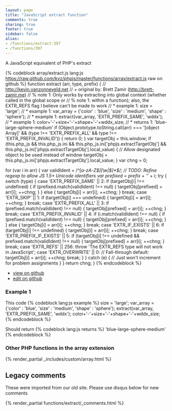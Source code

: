 ```yaml
---
layout: page
title: "JavaScript extract function"
comments: true
sharing: true
footer: true
sidebar: false
alias:
- /functions/extract:397
- /functions/397
---
```

<!-- Generated by Rakefile:build -->
A JavaScript equivalent of PHP's extract

{% codeblock array/extract.js lang:js https://raw.github.com/kvz/phpjs/master/functions/array/extract.js raw on github %}
function extract (arr, type, prefix) {
  // http://kevin.vanzonneveld.net
  // +   original by: Brett Zamir (http://brett-zamir.me)
  // %        note 1: Only works by extracting into global context (whether called in the global scope or
  // %        note 1: within a function); also, the EXTR_REFS flag I believe can't be made to work
  // *     example 1: size = 'large';
  // *     example 1: var_array = {'color' : 'blue', 'size' : 'medium', 'shape' : 'sphere'};
  // *     example 1: extract(var_array, 'EXTR_PREFIX_SAME', 'wddx');
  // *     example 1: color+'-'+size+'-'+shape+'-'+wddx_size;
  // *     returns 1: 'blue-large-sphere-medium'
  if (Object.prototype.toString.call(arr) === '[object Array]' &&
    (type !== 'EXTR_PREFIX_ALL' && type !== 'EXTR_PREFIX_INVALID')) {
    return 0;
  }
  var targetObj = this.window;
  if (this.php_js && this.php_js.ini && this.php_js.ini['phpjs.extractTargetObj'] && this.php_js.ini['phpjs.extractTargetObj'].local_value) { // Allow designated object to be used instead of window
    targetObj = this.php_js.ini['phpjs.extractTargetObj'].local_value;
  }
  var chng = 0;

  for (var i in arr) {
    var validIdent = /^[_a-zA-Z$][\w|$]*$/; // TODO: Refine regexp to allow JS 1.5+ Unicode identifiers
    var prefixed = prefix + '_' + i;
    try {
      switch (type) {
      case 'EXTR_PREFIX_SAME' || 2:
        if (targetObj[i] !== undefined) {
          if (prefixed.match(validIdent) !== null) {
            targetObj[prefixed] = arr[i];
            ++chng;
          }
        } else {
          targetObj[i] = arr[i];
          ++chng;
        }
        break;
      case 'EXTR_SKIP' || 1:
        if (targetObj[i] === undefined) {
          targetObj[i] = arr[i];
          ++chng;
        }
        break;
      case 'EXTR_PREFIX_ALL' || 3:
        if (prefixed.match(validIdent) !== null) {
          targetObj[prefixed] = arr[i];
          ++chng;
        }
        break;
      case 'EXTR_PREFIX_INVALID' || 4:
        if (i.match(validIdent) !== null) {
          if (prefixed.match(validIdent) !== null) {
            targetObj[prefixed] = arr[i];
            ++chng;
          }
        } else {
          targetObj[i] = arr[i];
          ++chng;
        }
        break;
      case 'EXTR_IF_EXISTS' || 6:
        if (targetObj[i] !== undefined) {
          targetObj[i] = arr[i];
          ++chng;
        }
        break;
      case 'EXTR_PREFIX_IF_EXISTS' || 5:
        if (targetObj[i] !== undefined && prefixed.match(validIdent) !== null) {
          targetObj[prefixed] = arr[i];
          ++chng;
        }
        break;
      case 'EXTR_REFS' || 256:
        throw 'The EXTR_REFS type will not work in JavaScript';
      case 'EXTR_OVERWRITE' || 0:
        // Fall-through
      default:
        targetObj[i] = arr[i];
        ++chng;
        break;
      }
    } catch (e) { // Just won't increment for problem assignments
    }
  }
  return chng;
}
{% endcodeblock %}

 - [view on github](https://github.com/kvz/phpjs/blob/master/functions/array/extract.js)
 - [edit on github](https://github.com/kvz/phpjs/edit/master/functions/array/extract.js)

### Example 1
This code
{% codeblock lang:js example %}
size = 'large';
var_array = {'color' : 'blue', 'size' : 'medium', 'shape' : 'sphere'};
extract(var_array, 'EXTR_PREFIX_SAME', 'wddx');
color+'-'+size+'-'+shape+'-'+wddx_size;
{% endcodeblock %}

Should return
{% codeblock lang:js returns %}
'blue-large-sphere-medium'
{% endcodeblock %}


### Other PHP functions in the array extension
{% render_partial _includes/custom/array.html %}
## Legacy comments
These were imported from our old site. Please use disqus below for new comments
<div style="overflow-y: scroll; max-height: 500px;">
{% render_partial functions/extract/_comments.html %}
</div>
